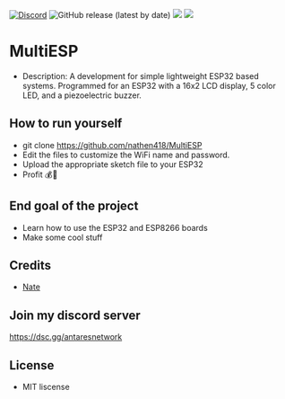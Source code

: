 [![Discord](https://discordapp.com/api/guilds/649703068799336454/widget.png)](https://discordapp.com/invite/KKYw763)
![GitHub release (latest by date)](https://img.shields.io/github/v/release/nathen418/MultiESP?style=social)
![](https://img.shields.io/github/repo-size/nathen418/MultiESP?color=Green&style=flat-square)
![](https://img.shields.io/tokei/lines/github/nathen418/MultiESP?style=flat-square)  

# MultiESP

- Description: A development for simple lightweight ESP32 based systems. Programmed for an ESP32 with a 16x2 LCD display, 5 color LED, and a piezoelectric buzzer.


## How to run yourself  

- git clone <https://github.com/nathen418/MultiESP>  
- Edit the files to customize the WiFi name and password.
- Upload the appropriate sketch file to your ESP32
- Profit 💰💸


## End goal of the project

- Learn how to use the ESP32 and ESP8266 boards
- Make some cool stuff


## Credits

- [Nate](https://nathen418.com)

## Join my discord server
<https://dsc.gg/antaresnetwork>

## License

- MIT liscense
